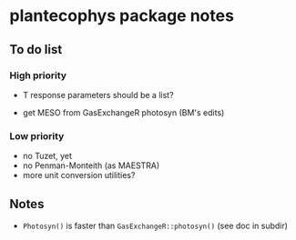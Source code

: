 plantecophys package notes
==========================


## To do list

### High priority

* T response parameters should be a list?

* get MESO from GasExchangeR photosyn (BM's edits)


### Low priority

* no Tuzet, yet
* no Penman-Monteith (as MAESTRA)
* more unit conversion utilities?


## Notes
* `Photosyn()` is faster than `GasExchangeR::photosyn()` (see doc in subdir)


